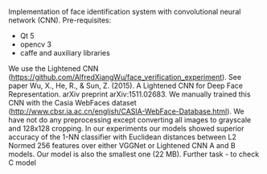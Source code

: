 Implementation of face identification system with convolutional neural network (CNN).
Pre-requisites:
- Qt 5
- opencv 3
- caffe and auxiliary libraries

We use the Lightened CNN (https://github.com/AlfredXiangWu/face_verification_experiment). See paper Wu, X., He, R., & Sun, Z. (2015). A Lightened CNN for Deep Face Representation. arXiv preprint arXiv:1511.02683.
We manually trained this CNN with the Casia WebFaces dataset (http://www.cbsr.ia.ac.cn/english/CASIA-WebFace-Database.html). We have not do any preprocessing except converting all images to grayscale and 128x128 cropping.
In our experiments our models showed superior accuracy of the 1-NN classifier with Euclidean distances between L2 Normed 256 features over either VGGNet or Lightened CNN A and B models. Our model is also the smallest one (22 MB). Further task - to check C model
